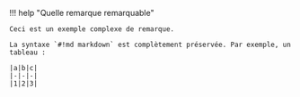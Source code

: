 !!! help "Quelle remarque remarquable"

    Ceci est un exemple complexe de remarque. 
    
    La syntaxe `#!md markdown` est complètement préservée. Par exemple, un tableau :

    |a|b|c|
    |-|-|-|
    |1|2|3|
